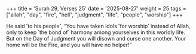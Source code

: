 +++
title = 'Surah 29, Verses 25'
date = '2025-08-27'
weight = 25
tags = ["allah", "day", "fire", "hell", "judgment", "life", "people", "worship"]
+++

He said ˹to his people˺, “You have taken idols ˹for worship˺ instead of Allah, only to keep ˹the bond of˺ harmony among yourselves in this worldly life. But on the Day of Judgment you will disown and curse one another. Your home will be the Fire, and you will have no helper!”